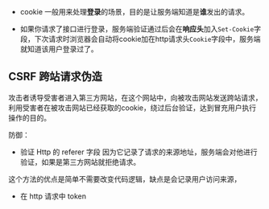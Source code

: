 - cookie 一般用来处理**登录**的场景，目的是让服务端知道是**谁**发出的请求。

- 如果你请求了接口进行登录，服务端验证通过后会在**响应头**加入`Set-Cookie`字段，下次请求时浏览器会自动将cookie加在http请求头`Cookie`字段中，服务端就知道该用户登录过了。

## CSRF 跨站请求伪造
攻击者诱导受害者进入第三方网站，在这个网站中，向被攻击网站发送跨站请求，利用受害者在被攻击网站已经获取的cookie，绕过后台验证，达到冒充用户执行操作的目的。

防御：
- 验证 Http 的 referer 字段
因为它记录了请求的来源地址，服务端会对他进行验证，如果是第三方网站就拒绝请求。

这个方法的优点是简单不需要改变代码逻辑，缺点是会记录用户访问来源，

- 在 http 请求中 token 